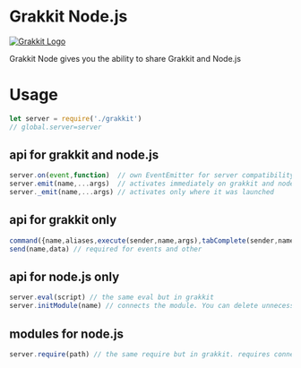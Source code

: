 # Grakkit Node.js
[![Grakkit Logo](https://raw.githubusercontent.com/grakkit/grakkit/master/logo.png)](https://github.com/grakkit/grakkit)

Grakkit Node gives you the ability to share Grakkit and Node.js
# Usage
```js
let server = require('./grakkit')
// global.server=server
```

## api for grakkit and node.js
```js
server.on(event,function)  // own EventEmitter for server compatibility
server.emit(name,...args)  // activates immediately on grakkit and node.js. no matter where it was launched
server._emit(name,...args) // activates only where it was launched
```

## api for grakkit only
```js
command({name,aliases,execute(sender,name,args),tabComplete(sender,name,args)}) // adds command to server
send(name,data) // required for events and other
```

## api for node.js only
```js
server.eval(script) // the same eval but in grakkit
server.initModule(name) // connects the module. You can delete unnecessary modules.
```

## modules for node.js
```js
server.require(path) // the same require but in grakkit. requires connection with 
```
